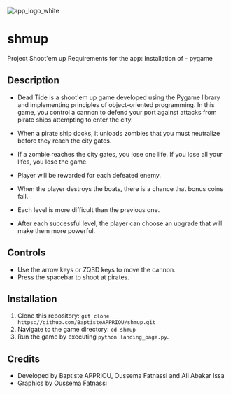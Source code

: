 ![app_logo_white](https://github.com/BaptisteAPPRIOU/shmup/assets/163514769/609bc8ed-7592-4db9-a8b0-c1b0358569ae)



# shmup
Project Shoot'em up
Requirements for the app: Installation of - pygame 

## Description

- Dead Tide is a shoot'em up game developed using the Pygame library and implementing principles of object-oriented programming. In this game, you control a cannon to defend your port against attacks from pirate ships attempting to enter the city.

- When a pirate ship docks, it unloads zombies that you must neutralize before they reach the city gates.

- If a zombie reaches the city gates, you lose one life. If you lose all your lifes, you lose the game.

- Player will be rewarded for each defeated enemy.

- When the player destroys the boats, there is a chance that bonus coins fall.

- Each level is more difficult than the previous one.

- After each successful level, the player can choose an upgrade that will make them more powerful.

## Controls

- Use the arrow keys or ZQSD keys to move the cannon.
- Press the spacebar to shoot at pirates.

## Installation

1. Clone this repository: `git clone https://github.com/BaptisteAPPRIOU/shmup.git`
2. Navigate to the game directory: `cd shmup`
3. Run the game by executing `python landing_page.py`.

## Credits

- Developed by Baptiste APPRIOU, Oussema Fatnassi and Ali Abakar Issa
- Graphics by Oussema Fatnassi


